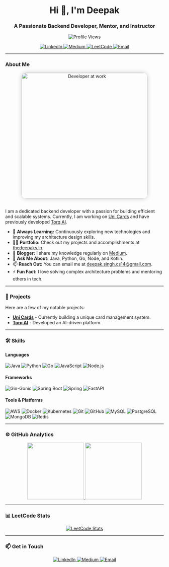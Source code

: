 <h1 align="center">Hi 👋, I'm Deepak</h1>
<h3 align="center">A Passionate Backend Developer, Mentor, and Instructor</h3>

<p align="center">
  <img src="https://komarev.com/ghpvc/?username=deepaksinghcs14&label=Profile%20views&color=0e75b6&style=flat-square" alt="Profile Views" />
</p>

<p align="center">
  <a href="https://linkedin.com/in/deepak-singh-cs14" target="_blank">
    <img src="https://img.shields.io/badge/-LinkedIn-%230077B5?style=for-the-badge&logo=linkedin&logoColor=white" alt="LinkedIn"/>
  </a>
  <a href="https://medium.com/@deepak-singh-cs14" target="_blank">
    <img src="https://img.shields.io/badge/-Medium-%23000000?style=for-the-badge&logo=medium&logoColor=white" alt="Medium"/>
  </a>
  <a href="https://leetcode.com/u/jasawat/" target="_blank">
    <img src="https://img.shields.io/badge/-LeetCode-%23FFA116?style=for-the-badge&logo=leetcode&logoColor=white" alt="LeetCode"/>
  </a>
  <a href="mailto:deepak.singh.cs14@gmail.com">
    <img src="https://img.shields.io/badge/Email-%23D14836?style=for-the-badge&logo=gmail&logoColor=white" alt="Email"/>
  </a>
</p>

---

### About Me

<div align="center">
  <img src="https://media.giphy.com/media/qgQUggAC3Pfv687qPC/giphy.gif" alt="Developer at work" width="400" style="border-radius: 15px; box-shadow: 0 0 15px rgba(0, 0, 0, 0.2);">
</div>

<br/>

I am a dedicated backend developer with a passion for building efficient and scalable systems. Currently, I am working on [Uni Cards](https://www.uni.cards) and have previously developed [Torq AI](https://www.torq.live/).

- 🌱 **Always Learning:** Continuously exploring new technologies and improving my architecture design skills.
- 👨‍💻 **Portfolio:** Check out my projects and accomplishments at [thedeepaks.in](https://www.thedeepaks.in).
- 📝 **Blogger:** I share my knowledge regularly on [Medium](https://deepak-singh-cs14.medium.com/).
- 💬 **Ask Me About:** Java, Python, Go, Node, and Kotlin.
- 📫 **Reach Out:** You can email me at deepak.singh.cs14@gmail.com.
- ⚡ **Fun Fact:** I love solving complex architecture problems and mentoring others in tech.

---

### 🚀 Projects

Here are a few of my notable projects:

- [**Uni Cards**](https://www.uni.cards) - Currently building a unique card management system.
- [**Torq AI**](https://www.torq.live/) - Developed an AI-driven platform.

---

### 🛠️ Skills

#### Languages
![Java](https://img.shields.io/badge/-Java-007396?style=flat&logo=java&logoColor=white)
![Python](https://img.shields.io/badge/-Python-3776AB?style=flat&logo=python&logoColor=white)
![Go](https://img.shields.io/badge/-Go-00ADD8?style=flat&logo=go&logoColor=white)
![JavaScript](https://img.shields.io/badge/-JavaScript-F7DF1E?style=flat&logo=javascript&logoColor=white)
![Node.js](https://img.shields.io/badge/-Node.js-339933?style=flat&logo=node.js&logoColor=white)

#### Frameworks
![Gin-Gonic](https://img.shields.io/badge/-Gin%20Gonic-000000?style=flat&logo=go&logoColor=white)
![Spring Boot](https://img.shields.io/badge/-Spring%20Boot-6DB33F?style=flat&logo=spring&logoColor=white)
![Spring](https://img.shields.io/badge/-Spring-6DB33F?style=flat&logo=spring&logoColor=white)
![FastAPI](https://img.shields.io/badge/-FastAPI-009688?style=flat&logo=fastapi&logoColor=white)

#### Tools & Platforms
![AWS](https://img.shields.io/badge/-AWS-232F3E?style=flat&logo=amazon-aws&logoColor=white)
![Docker](https://img.shields.io/badge/-Docker-2496ED?style=flat&logo=docker&logoColor=white)
![Kubernetes](https://img.shields.io/badge/-Kubernetes-326CE5?style=flat&logo=kubernetes&logoColor=white)
![Git](https://img.shields.io/badge/-Git-F05032?style=flat&logo=git&logoColor=white)
![GitHub](https://img.shields.io/badge/-GitHub-181717?style=flat&logo=github&logoColor=white)
![MySQL](https://img.shields.io/badge/-MySQL-4479A1?style=flat&logo=mysql&logoColor=white)
![PostgreSQL](https://img.shields.io/badge/-PostgreSQL-336791?style=flat&logo=postgresql&logoColor=white)
![MongoDB](https://img.shields.io/badge/-MongoDB-47A248?style=flat&logo=mongodb&logoColor=white)
![Redis](https://img.shields.io/badge/-Redis-DC382D?style=flat&logo=redis&logoColor=white)

---

### ⚙️ GitHub Analytics

<p align="center">
  <a href="https://github.com/deepaksinghcs14">
    <img height="180em" src="https://github-readme-stats.vercel.app/api?username=deepaksinghcs14&show_icons=true&theme=algolia&include_all_commits=true&count_private=true"/>
    <img height="180em" src="https://github-readme-stats.vercel.app/api/top-langs/?username=deepaksinghcs14&layout=compact&langs_count=8&theme=algolia"/>
  </a>
</p>

---

### 📊 LeetCode Stats

<p align="center">
  <a href="https://leetcode.com/u/jasawat/">
    <img src="https://leetcard.jacoblin.cool/jasawat?theme=dark" alt="LeetCode Stats"/>
  </a>
</p>

---

### 📫 Get in Touch

<p align="center">
  <a href="https://linkedin.com/in/deepak-singh-cs14" target="_blank">
    <img src="https://img.shields.io/badge/-LinkedIn-%230077B5?style=for-the-badge&logo=linkedin&logoColor=white" alt="LinkedIn"/>
  </a>
  <a href="https://medium.com/@deepak-singh-cs14" target="_blank">
    <img src="https://img.shields.io/badge/-Medium-%23000000?style=for-the-badge&logo=medium&logoColor=white" alt="Medium"/>
  </a>
  <a href="mailto:deepak.singh.cs14@gmail.com">
    <img src="https://img.shields.io/badge/Email-%23D14836?style=for-the-badge&logo=gmail&logoColor=white" alt="Email"/>
  </a>
</p>
